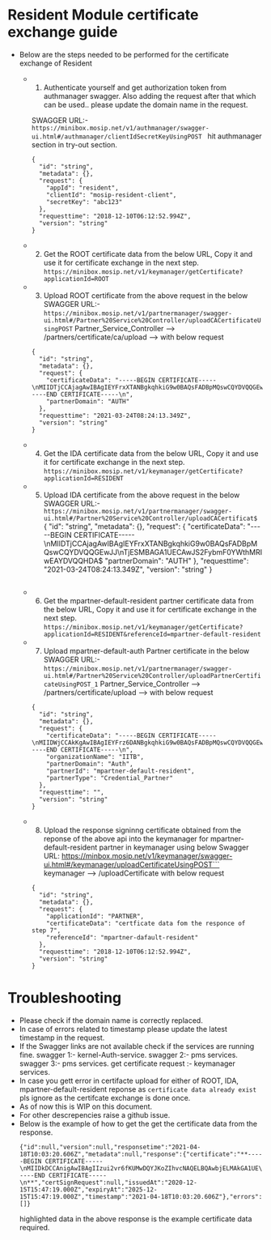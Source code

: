 # Resident Module certificate exchange guide 

- Below are the steps needed to be performed for the certificate exchange of Resident

  * 1. Authenticate yourself and get authorization token from authmanager swagger. Also adding the request after that which can be used.. please update the domain name in the request.

	SWAGGER URL:- ```https://minibox.mosip.net/v1/authmanager/swagger-ui.html#/authmanager/clientIdSecretKeyUsingPOST ```  hit authmanager section in try-out section.
	```
	{
	  "id": "string",
	  "metadata": {},
	  "request": {
	    "appId": "resident",
	    "clientId": "mosip-resident-client",
	    "secretKey": "abc123"
	  },
	  "requesttime": "2018-12-10T06:12:52.994Z",
	  "version": "string"
	}
	```
  * 2. Get the ROOT certificate data from the below URL, Copy it and use it for certificate exchange in the next step.
	```https://minibox.mosip.net/v1/keymanager/getCertificate?applicationId=ROOT```

  * 3. Upload ROOT certificate from the above request in the below SWAGGER URL:- ```https://minibox.mosip.net/v1/partnermanager/swagger-ui.html#/Partner%20Service%20Controller/uploadCACertificateUsingPOST``` Partner_Service_Controller --> /partners/certificate/ca/upload --> with below request
	```
	{
	  "id": "string",
	  "metadata": {},
	  "request": {
	    "certificateData": "-----BEGIN CERTIFICATE-----\nMIIDTjCCAjagAwIBAgIEYFrxXTANBgkqhkiG9w0BAQsFADBpMQswCQYDVQQGEwJJ\nTjESMBAGA1UECAwJS2FybmF0YWthMRIwEAYDVQQHDAlCYW5nYWxvcmUxHjAcBgNV\nBAoMFW1wYXJ0bmVyLWRlZmF1bHQtYWJpczESMBAGA1UEAwwJYWJpcy1yb290MB4X\nDTIxMDMyNDA3NTkyNVoXDTIyMDMyNDA3NTkyNVowaTELMAkGA1UEBhMCSU4xEjAQ\nBgNVBAgMCUthcm5hdGFrYTESMBAGA1UEBwwJQmFuZ2Fsb3JlMR4wHAYDVQQKDBVt\ncGFydG5lci1kZWZhdWx0LWFiaXMxEjAQBgNVBAMMCWFiaXMtcm9vdDCCASIwDQYJ\nKoZIhvcNAQEBBQADggEPADCCAQoCggEBANkwlDzNZTBi1fBF4GU4qFAJ3S+Ca0Kf\ngfvg93rQlZ5LBTnZFwAxpCZtGHYb7vkqM9e7adYGC48EPWI0A+48QmF3Z6vSBXg9\nKckINa/vFCTEYrctMHS8CcBjWBf9agJq4+wWqNu8sYHD9pOzDf1uMbQJTI5VvgGx\nv890pZrXdIrR4MPTLB0rkl2sVOqbG7bts0Eqh8TO86126CDzoDrtBCj3RBP/j/dg\nBmz7LWFkG6/by+mXzdZcS46v7P/Q366WrDbMCCtjKIRAA0HQD3vdKT0V03Eiw/EU\nVxVh9sdbkO5h/T8VWI7ghEjr4PpJXPYWRbVlt6uPDpbX+yEiOWG/SsMCAwEAATAN\nBgkqhkiG9w0BAQsFAAOCAQEAEj42FlN8LnNPv3iWttydxm9kEJemyJdw8nPLCC4y\nxigXrcxPgNcoJiDBXLIAwhTmPK1hdn/BndAeUsX8mauuzf4V7Ydw1a999s8Vsj8S\nOLa8voXAE2sjdYZm0cYID0y/ak3+ZrKqCXP6bcmPOLz2plnGJB7TUQ+d8gZXsLA6\nCoopaJOlNM4jPNbX/k30vfFmyrXm2++5stErrSOix25J79DGdmJH896/pmGmB60/\nXGnpyESrVTbhTE+cx0gDHdq5T47qHcXM6CVuH/uYNy5iLCaBRzVQ043gFj3ioym1\nnZ60dsvdG8nEENBu9SzN3Mn24pz0BQ99Qn5ymsQwYAEeDQ==\n-----END CERTIFICATE-----\n",
	    "partnerDomain": "AUTH"
	  },
	  "requesttime": "2021-03-24T08:24:13.349Z",
	  "version": "string"
	}
	```
  * 4. Get the IDA certificate data from the below URL, Copy it and use it for certificate exchange in the next step.
        ```https://minibox.mosip.net/v1/keymanager/getCertificate?applicationId=RESIDENT```

  * 5. Upload IDA certificate from the above request in the below SWAGGER URL:- ```https://minibox.mosip.net/v1/partnermanager/swagger-ui.html#/Partner%20Service%20Controller/uploadCACertificat$        ```
        {
          "id": "string",
          "metadata": {},
          "request": {
            "certificateData": "-----BEGIN CERTIFICATE-----\nMIIDTjCCAjagAwIBAgIEYFrxXTANBgkqhkiG9w0BAQsFADBpMQswCQYDVQQGEwJJ\nTjESMBAGA1UECAwJS2FybmF0YWthMRIwEAYDVQQHDA$
            "partnerDomain": "AUTH"
          },
          "requesttime": "2021-03-24T08:24:13.349Z",
          "version": "string"
        }
        ```
  * 6. Get the mpartner-default-resident partner certificate data from the below URL, Copy it and use it for certificate exchange in the next step.
        ```https://minibox.mosip.net/v1/keymanager/getCertificate?applicationId=RESIDENT&referenceId=mpartner-default-resident```


  * 7. Upload mpartner-default-auth Partner certificate in the below SWAGGER URL:- ```https://minibox.mosip.net/v1/partnermanager/swagger-ui.html#/Partner%20Service%20Controller/uploadPartnerCertificateUsingPOST_1``` Partner_Service_Controller --> /partners/certificate/upload --> with below request
	```
	{
	  "id": "string",
	  "metadata": {},
	  "request": {
	    "certificateData": "-----BEGIN CERTIFICATE-----\nMIIDWjCCAkKgAwIBAgIEYFrz6DANBgkqhkiG9w0BAQsFADBpMQswCQYDVQQGEwJJ\nTjESMBAGA1UECAwJS2FybmF0YWthMRIwEAYDVQQHDAlCYW5nYWxvcmUxHjAcBgNV\nBAoMFW1wYXJ0bmVyLWRlZmF1bHQtYWJpczESMBAGA1UEAwwJYWJpcy1yb290MB4X\nDTIxMDMyNDA4MTAxNloXDTIyMDMyNDA4MTAxNlowdTELMAkGA1UEBhMCSU4xEjAQ\nBgNVBAgMCUthcm5hdGFrYTESMBAGA1UEBwwJQmFuZ2Fsb3JlMR4wHAYDVQQKDBVt\ncGFydG5lci1kZWZhdWx0LWFiaXMxHjAcBgNVBAMMFW1wYXJ0bmVyLWRlZmF1bHQt\nYWJpczCCASIwDQYJKoZIhvcNAQEBBQADggEPADCCAQoCggEBAKuA8CuDIRQCUCl9\nyVh/dGOb/CiMnbcL/lsLq+VeYo51yyycj5kH2wuTlnXRZAOJklCvhAIJP68q799S\nW+aMr+pOLm4rCgMfPD30UVdcmza+dPfl7A3/YZ5UjALOqjVMmwcUxmh1k5yL9QRo\n1LNLCGkwd0hfgT35Y9sC0CDxD3aOesaz0oP9dkGETpcv8nMW4VxWHvOekup1gqAi\nEn1VBat6qVGjwBNKAVkq75Q8P477DyT+t9NRs9IW68ZQXvR+VQvofDNDk8PshXVQ\nMjesEgQHs7bIhTb6hAmGJsQM97yBAA6+EEGGqvLTZDDXjTAtdNZpjml0jaaMnURl\nzF+qh08CAwEAATANBgkqhkiG9w0BAQsFAAOCAQEAjdfHjKlrt7mV0MomYO7KkuCc\naCscPAN74UZaCMRE5pXixeQVctsWE/KI7KdmJwZWqZvQrb/AX4VwZu5A1zcDNOJ6\nB7UaDePCMBXRPcyUAAWWwr0AtV0JkEei3d2TbqiPXqlCM1fvvkKQqGZxa61CvSdN\nz2XmY9W09gbAgkMx3svv6MHpZlJuWY8OZVr0ID1hW+ajEoCf5Adv2Iwuogg/Hs9D\nlhhvYg4GzU/qWE9vFYO52UqtVPfrzQZTPBQE5Hrg0a32HBOwL3vu0ms2gf1lEt23\nEf/8TZA5kT/0bMYlB6heGjIKEC90tEv645jbkgJoCI+GgazTTe9wYHXmgz9oPw==\n-----END CERTIFICATE-----\n",
	    "organizationName": "IITB",
	    "partnerDomain": "Auth",
	    "partnerId": "mpartner-default-resident",
	    "partnerType": "Credential_Partner"
	  },
	  "requesttime": "",
	  "version": "string"
	}

  * 8. Upload the response signinng certificate obtained from the reponse of the above api into the keymanager for mpartner-default-resident partner in keymanager using below Swagger URL: https://minbox.mosip.net/v1/keymanager/swagger-ui.html#/keymanager/uploadCertificateUsingPOST```  keymanager --> /uploadCertificate with below request
	```
	{
	  "id": "string",
	  "metadata": {},
	  "request": {
	    "applicationId": "PARTNER",
	    "certificateData": "certficate data fom the responce of step 7",
	    "referenceId": "mpartner-dafault-resident"
	  },
	  "requesttime": "2018-12-10T06:12:52.994Z",
	  "version": "string"
	}
	```

# Troubleshooting

- Please check if the domain name is correctly replaced.
- In case of errors related to timestamp please update the latest timestamp in the request.
- If the Swagger links are not available check if the services are running fine. 
	swagger 1:- kernel-Auth-service.
	swagger 2:- pms services.
	swagger 3:- pms services.
	get certificate request :- keymanager services.
- In case you gett error in certifacte upload for either of ROOT, IDA, mpartner-default-resident reponse as ```certificate data already exist``` pls ignore as the certifcate exchange is done once.
- As of now this is WIP on this document. 
- For other descrepencies raise a github issue.
- Below is the example of how to get the get the certificate data from the response.
	```
	{"id":null,"version":null,"responsetime":"2021-04-18T10:03:20.606Z","metadata":null,"response":{"certificate":"**-----BEGIN CERTIFICATE-----\nMIIDkDCCAnigAwIBAgIIzui2vr6fKUMwDQYJKoZIhvcNAQELBQAwbjELMAkGA1UE\nBhMCSU4xCzAJBgNVBAgMAktBMRIwEAYDVQQHDAlCQU5HQUxPUkUxDTALBgNVBAoM\nBElJVEIxGjAYBgNVBAsMEU1PU0lQLVRFQ0gtQ0VOVEVSMRMwEQYDVQQDDApNT1NJ\nUC1ST09UMB4XDTIwMTIxNTE1NDcxOVoXDTI1MTIxNTE1NDcxOVowbjELMAkGA1UE\nBhMCSU4xCzAJBgNVBAgMAktBMRIwEAYDVQQHDAlCQU5HQUxPUkUxDTALBgNVBAoM\nBElJVEIxGjAYBgNVBAsMEU1PU0lQLVRFQ0gtQ0VOVEVSMRMwEQYDVQQDDApNT1NJ\nUC1ST09UMIIBIjANBgkqhkiG9w0BAQEFAAOCAQ8AMIIBCgKCAQEA0IG5QpRMA1dZ\n2FRitMuNlzOCr+qsEZnFGdUH6npYMgNPSw7kJAHpo2CAo4WBNAgz6i1fASSqb8EZ\nXmxnKC9qW31zf8xmnwJNDMFIYctZTp1ZVG7yox+HeI4u//XymAGEg0U/bJ9FVpYr\n6TIbFIO7HzbB12qEwEmvniWKILqzf7qY6F+62GrJyFIwdpWkmlDMUdU4L9V3R10S\nwrNOTDkbHnLb34uwtBpaMHmYgOasaOXxCNcEzdOf56w6RTJmSla9TJgeXn0hikF1\ntxlHkv3Bw2T4y7eVL7NZeMhKkJJW0J4+hWm6nWzRG3Su31HoUIph1GFhrVrq/84B\nlOqHvpDIcwIDAQABozIwMDAPBgNVHRMBAf8EBTADAQH/MB0GA1UdDgQWBBS+Kdh1\nX3eiq7UDZ3jBJwoKzFjLaDANBgkqhkiG9w0BAQsFAAOCAQEASzHHVt79eqzzYKLi\ncquGoS31Flq+EKrUdm5zLIYQx9lolVmRveJEqE85x02dGu8MMWjsshQvnzbG0PET\nR5kED5tVRSYx1W/Da5uE7EzQpiYeKsakmSArnslB0kFB+8UGb3KlmCUrQC0C4Ufo\ngbl2zEj9slLgjHKYbvGlki3Sz0oFAdEjuBdbWOrOaMQMUu7OZjMl/scyMBAR0U5J\nURVAGbEniMrw7a1z3LynVerc1qDAbuX1l4njUnit+JbB9B7QPbTEKjce1/pdyvUc\n9SbJpoznaFTRNFyq1iI98hsk+Iu9AImohiCV2DsvVULzACVQXhdApbVZBqjHAHbn\nkQcdtw==\n-----END CERTIFICATE-----\n**","certSignRequest":null,"issuedAt":"2020-12-15T15:47:19.000Z","expiryAt":"2025-12-15T15:47:19.000Z","timestamp":"2021-04-18T10:03:20.606Z"},"errors":[]}
	``` 
	highlighted data in the above response is the example certificate data required.
